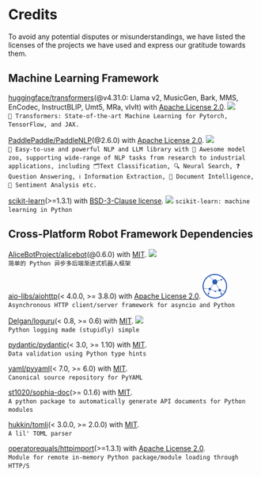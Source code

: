 
# Credits

To avoid any potential disputes or misunderstandings, we have listed the licenses of the projects we have used and express our gratitude towards them.

## Machine Learning Framework

<!-- MLF starts -->
[huggingface/transformers](https://github.com/huggingface/transformers)(@v4.31.0: Llama v2, MusicGen, Bark, MMS, EnCodec, InstructBLIP, Umt5, MRa, vIvIt) with [Apache License 2.0](https://github.com/huggingface/transformers/blob/main/LICENSE). <img width='200' src='https://huggingface.co/datasets/huggingface/documentation-images/raw/main/transformers-logo-dark.svg'><br /> `🤗 Transformers: State-of-the-art Machine Learning for Pytorch, TensorFlow, and JAX.`

[PaddlePaddle/PaddleNLP](https://github.com/PaddlePaddle/PaddleNLP)(@2.6.0) with [Apache License 2.0](https://github.com/PaddlePaddle/PaddleNLP/blob/develop/LICENSE). <img width='200' src='https://user-images.githubusercontent.com/1371212/175816733-8ec25eb0-9af3-4380-9218-27c154518258.png'> <br />  `👑 Easy-to-use and powerful NLP and LLM library with 🤗 Awesome model zoo, supporting wide-range of NLP tasks from research to industrial applications, including 🗂Text Classification, 🔍 Neural Search, ❓ Question Answering, ℹ️ Information Extraction, 📄 Document Intelligence, 💌 Sentiment Analysis etc.`

[scikit-learn](https://github.com/scikit-learn/scikit-learn)(>=1.3.1) with [BSD-3-Clause license](https://github.com/scikit-learn/scikit-learn/blob/main/COPYING). <img width='50' src='https://scikit-learn.org/stable/_static/scikit-learn-logo-small.png' /> `scikit-learn: machine learning in Python`
<!-- MLF ends -->

## Cross-Platform Robot Framework Dependencies

<!-- CPRF starts -->
[AliceBotProject/alicebot](https://github.com/AliceBotProject/alicebot)(@0.6.0) with [MIT](https://github.com/AliceBotProject/alicebot/blob/master/LICENSE). <img width='50' src='https://docs.alicebot.dev/logo.png'> <br /> `简单的 Python 异步多后端渐进式机器人框架`

[aio-libs/aiohttp](https://github.com/aio-libs/aiohttp)(< 4.0.0, >= 3.8.0) with [Apache License 2.0](https://github.com/aio-libs/aiohttp/blob/master/LICENSE.txt). <img width='50' src='https://raw.githubusercontent.com/aio-libs/aiohttp/master/docs/aiohttp-plain.svg'> <br /> `Asynchronous HTTP client/server framework for asyncio and Python`

[Delgan/loguru](https://github.com/Delgan/loguru)(< 0.8, >= 0.6) with [MIT](https://github.com/Delgan/loguru/blob/master/LICENSE). <img width='50' src='https://raw.githubusercontent.com/Delgan/loguru/master/docs/_static/img/logo.png'> <br /> `Python logging made (stupidly) simple`

[pydantic/pydantic](https://github.com/pydantic/pydantic)(< 3.0, >= 1.10) with [MIT](https://github.com/pydantic/pydantic/blob/main/LICENSE). <br /> `Data validation using Python type hints`

[yaml/pyyaml](https://github.com/yaml/pyyaml)(< 7.0, >= 6.0) with [MIT](https://github.com/yaml/pyyaml/blob/master/LICENSE). <br /> `Canonical source repository for PyYAML`

[st1020/sophia-doc](https://github.com/st1020/sophia-doc)(>= 0.1.6) with [MIT](https://github.com/st1020/sophia-doc/blob/master/LICENSE). <br /> `A python package to automatically generate API documents for Python modules`

[hukkin/tomli](https://github.com/hukkin/tomli)(< 3.0.0, >= 2.0.0) with [MIT](https://github.com/hukkin/tomli/blob/master/LICENSE). <br /> `A lil' TOML parser`

[operatorequals/httpimport](https://github.com/operatorequals/httpimport)(>=1.3.1) with [Apache License 2.0](https://github.com/operatorequals/httpimport/blob/master/LICENSE). <br /> `Module for remote in-memory Python package/module loading through HTTP/S`
<!-- CPRF ends -->
